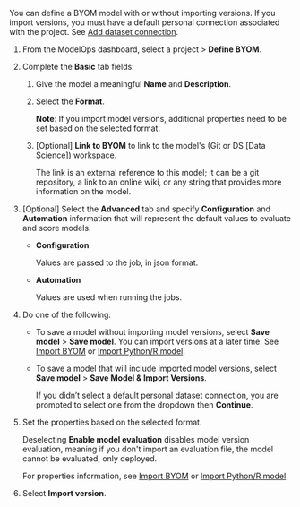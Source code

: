 You can define a BYOM model with or without importing versions. If you import versions, you must have a default personal connection associated with the project. See [Add dataset connection](vpe1725389258480.md).

1.  From the ModelOps dashboard, select a project > **Define BYOM**.


1.  Complete the **Basic** tab fields:

    1.  Give the model a meaningful **Name** and **Description**.


    1.  Select the **Format**.

        **Note**: If you import model versions, additional properties need to be set based on the selected format.


    1.  [Optional] **Link to BYOM** to link to the model's (Git or DS [Data Science]) workspace.

        The link is an external reference to this model; it can be a git repository, a link to an online wiki, or any string that provides more information on the model.


1.  [Optional] Select the **Advanced** tab and specify **Configuration** and **Automation** information that will represent the default values to evaluate and score models.

    -   **Configuration**

        Values are passed to the job, in json format.


    -   **Automation**

        Values are used when running the jobs.


1.  Do one of the following:

    -   To save a model without importing model versions, select **Save model** > **Save model**. You can import versions at a later time. See [Import BYOM](nro1732650484867.md) or [Import Python/R model](jbg1732650538946.md).


    -   To save a model that will include imported model versions, select **Save model** > **Save Model & Import Versions**.

        If you didn’t select a default personal dataset connection, you are prompted to select one from the dropdown then **Continue**.


1.  Set the properties based on the selected format.

    Deselecting **Enable model evaluation** disables model version evaluation, meaning if you don't import an evaluation file, the model cannot be evaluated, only deployed.

    For properties information, see [Import BYOM](nro1732650484867.md) or [Import Python/R model](jbg1732650538946.md).


1.  Select **Import version**.


